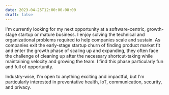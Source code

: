 ```yaml
---
date: 2023-04-25T12:00:00-08:00
draft: false
---
```

I'm currently looking for my next opportunity at a software-centric, growth-stage startup or mature business. I enjoy solving the technical and organizational problems required to help companies scale and sustain. As companies exit the early-stage startup churn of finding product market fit and enter the growth phase of scaling up and expanding, they often face the challenge of cleaning up after the necessary shortcut-taking while maintaining velocity and growing the team. I find this phase particularly fun and full of opportunity.

Industry-wise, I'm open to anything exciting and impactful, but I'm particularly interested in preventative health, IoT, communication, security, and privacy.
